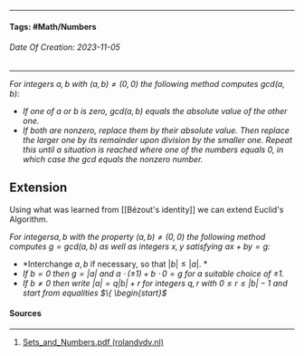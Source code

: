 __________________________________________________________________________
#### **Tags:** #Math/Numbers 
###### *Date Of Creation: 2023-11-05*
__________________________________________________________________________

*For integers $a,b$ with $(a,b) \not = (0,0)$ the following method computes $gcd(a,b)$:*
- *If one of $a$ or $b$ is zero, $gcd(a,b)$ equals the absolute value of the other one.*
- *If both are nonzero, replace them by their absolute value. Then replace the larger one by its remainder upon division by the smaller one. Repeat this until a situation is reached where one of the numbers equals 0, in which case the gcd equals the nonzero number.*

## Extension
Using what was learned from [[Bézout's identity]] we can extend Euclid's Algorithm.

*For integers$a,b$ with the property $(a,b) \not = (0,0)$ the following method computes $g = gcd(a,b)$ as well as integers $x,y$ satisfying $ax+by=g:$*
- *Interchange $a,b$ if necessary, so that $|b| \le |a|$. *
- *If $b=0$ then $g = |a|$ and $a \; \cdot \; (\pm 1) + b \; \cdot \; 0 = g$ for a suitable choice of $\pm 1$.*
- *If $b \not = 0$ then write $|a| = q|b| + r$ for integers $q,r$ with $0 \le r \le |b| - 1$ and start from equalities $\{ \begin{start}$*
#### Sources
__________________________________________________________________________
1. [Sets_and_Numbers.pdf (rolandvdv.nl)](https://www.rolandvdv.nl/Sets_and_Numbers.pdf)